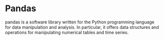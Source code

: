 # Pandas
 pandas is a software library written for the Python programming language for data manipulation and analysis. In particular, it offers data structures and operations for manipulating numerical tables and time series.
